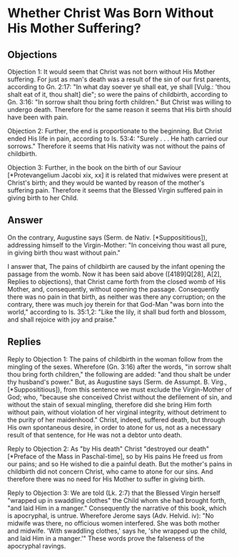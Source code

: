 # Whether Christ Was Born Without His Mother Suffering?

## Objections

Objection 1: It would seem that Christ was not born without His Mother suffering. For just as man's death was a result of the sin of our first parents, according to Gn. 2:17: "In what day soever ye shall eat, ye shall [Vulg.: 'thou shalt eat of it, thou shalt] die"; so were the pains of childbirth, according to Gn. 3:16: "In sorrow shalt thou bring forth children." But Christ was willing to undergo death. Therefore for the same reason it seems that His birth should have been with pain.

Objection 2: Further, the end is proportionate to the beginning. But Christ ended His life in pain, according to Is. 53:4: "Surely . . . He hath carried our sorrows." Therefore it seems that His nativity was not without the pains of childbirth.

Objection 3: Further, in the book on the birth of our Saviour [*Protevangelium Jacobi xix, xx] it is related that midwives were present at Christ's birth; and they would be wanted by reason of the mother's suffering pain. Therefore it seems that the Blessed Virgin suffered pain in giving birth to her Child.

## Answer

On the contrary, Augustine says (Serm. de Nativ. [*Supposititious]), addressing himself to the Virgin-Mother: "In conceiving thou wast all pure, in giving birth thou wast without pain."

I answer that, The pains of childbirth are caused by the infant opening the passage from the womb. Now it has been said above ([4189]Q[28], A[2], Replies to objections), that Christ came forth from the closed womb of His Mother, and, consequently, without opening the passage. Consequently there was no pain in that birth, as neither was there any corruption; on the contrary, there was much joy therein for that God-Man "was born into the world," according to Is. 35:1,2: "Like the lily, it shall bud forth and blossom, and shall rejoice with joy and praise."

## Replies

Reply to Objection 1: The pains of childbirth in the woman follow from the mingling of the sexes. Wherefore (Gn. 3:16) after the words, "in sorrow shalt thou bring forth children," the following are added: "and thou shalt be under thy husband's power." But, as Augustine says (Serm. de Assumpt. B. Virg., [*Supposititious]), from this sentence we must exclude the Virgin-Mother of God; who, "because she conceived Christ without the defilement of sin, and without the stain of sexual mingling, therefore did she bring Him forth without pain, without violation of her virginal integrity, without detriment to the purity of her maidenhood." Christ, indeed, suffered death, but through His own spontaneous desire, in order to atone for us, not as a necessary result of that sentence, for He was not a debtor unto death.

Reply to Objection 2: As "by His death" Christ "destroyed our death" [*Preface of the Mass in Paschal-time], so by His pains He freed us from our pains; and so He wished to die a painful death. But the mother's pains in childbirth did not concern Christ, who came to atone for our sins. And therefore there was no need for His Mother to suffer in giving birth.

Reply to Objection 3: We are told (Lk. 2:7) that the Blessed Virgin herself "wrapped up in swaddling clothes" the Child whom she had brought forth, "and laid Him in a manger." Consequently the narrative of this book, which is apocryphal, is untrue. Wherefore Jerome says (Adv. Helvid. iv): "No midwife was there, no officious women interfered. She was both mother and midwife. 'With swaddling clothes,' says he, 'she wrapped up the child, and laid Him in a manger.'" These words prove the falseness of the apocryphal ravings.